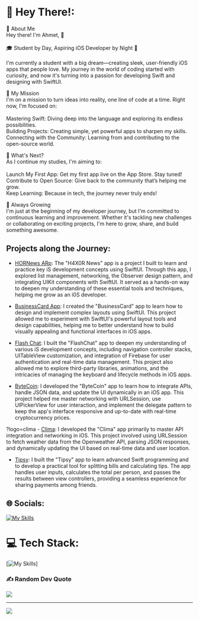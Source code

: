 # 💫 Hey There!:
🌟 About Me<br>Hey there! I'm Ahmet, 👋<br><br>🎓 Student by Day, Aspiring iOS Developer by Night 🌙<br><br>I'm currently a student with a big dream—creating sleek, user-friendly iOS apps that people love. My journey in the world of coding started with curiosity, and now it's turning into a passion for developing Swift and designing with SwiftUI.<br><be>

🚀 My Mission<br>I'm on a mission to turn ideas into reality, one line of code at a time. Right now, I'm focused on:<br><br>Mastering Swift: Diving deep into the language and exploring its endless possibilities.<br>Building Projects: Creating simple, yet powerful apps to sharpen my skills.<br>Connecting with the Community: Learning from and contributing to the open-source world.<br>

🎯 What's Next?<br>As I continue my studies, I'm aiming to:<br><br>Launch My First App: Get my first app live on the App Store. Stay tuned!<br>Contribute to Open Source: Give back to the community that’s helping me grow.<br>Keep Learning: Because in tech, the journey never truly ends!<be>

🌱 Always Growing<br>I'm just at the beginning of my developer journey, but I'm committed to continuous learning and improvement. Whether it's tackling new challenges or collaborating on exciting projects, I'm here to grow, share, and build something awesome.<br><be>


## Projects along the Journey:



- [HORNews ARp](link): The "H4X0R News" app is a project I built to learn and practice key iS development concepts using SwiftUI. Through this app, I explored list management, networking, the Observer design pattern, and integrating UIKit components with SwiftUI. It served as a hands-on way to deepen my understanding of these essential tools and techniques, helping me grow as an i0S developer.
  
- [BusinessCard App](link): I created the "BusinessCard" app to learn how to design and implement complex layouts using SwiftUI. This project allowed me to experiment with SwiftUI's powerful layout tools and design capabilities, helping me to better understand how to build visually appealing and functional interfaces in iOS apps.
  
- [Flash Chat](link): I built the "FlashChat" app to deepen my understanding of various iS development concepts, including navigation controller stacks, UITableView customization, and integration of Firebase for user authentication and real-time data management. This project also allowed me to explore third-party libraries, animations, and the intricacies of managing the keyboard and lifecycle methods in iOS apps.
  
- [ByteCoin](link): I developed the "ByteCoin" app to learn how to integrate APIs, handle JSON data, and update the UI dynamically in an iOS app. This project helped me master networking with URLSession, use UlPickerView for user interaction, and implement the delegate pattern to keep the app's interface responsive and up-to-date with real-time cryptocurrency prices.
  
?logo=clima - [Clima](link): I developed the "Clima" app primarily to master API integration and networking in iOS. This project involved using URLSession to fetch weather data from the Openweather API, parsing JSON responses, and dynamically updating the UI based on real-time data and user location.
  
- [Tipsy](link): I built the "Tipsy" app to learn advanced Swift programming and to develop a practical tool for splitting bills and calculating tips. The app handles user inputs, calculates the total per person, and passes the results between view controllers, providing a seamless experience for sharing payments among friends.


## 🌐 Socials:
[![My Skills](https://skillicons.dev/icons?i=linkedin)](https://linkedin.com/in/https://www.linkedin.com/in/ahmet-yada/) 

# 💻 Tech Stack:
[![My Skills](https://skillicons.dev/icons?i=swift,firebase,git,github)]

### ✍️ Random Dev Quote
![](https://quotes-github-readme.vercel.app/api?type=horizontal&theme=tokyonight)

---
[![](https://visitcount.itsvg.in/api?id=crovs&icon=0&color=0)](https://visitcount.itsvg.in)
